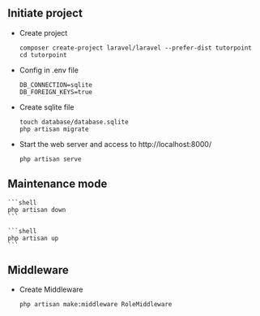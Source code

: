 
## Initiate project

* Create project
    ```shell
    composer create-project laravel/laravel --prefer-dist tutorpoint
    cd tutorpoint
    ```
* Config in .env file
    ```
    DB_CONNECTION=sqlite
    DB_FOREIGN_KEYS=true
    ```
* Create sqlite file
    ```shell
    touch database/database.sqlite
    php artisan migrate
    ```
* Start the web server and access to http://localhost:8000/
    ```shell
    php artisan serve
    ```

## Maintenance mode
    ```shell
    php artisan down
    ```

    ```shell
    php artisan up
    ```

## Middleware

* Create Middleware
    ```shell
    php artisan make:middleware RoleMiddleware
    ```